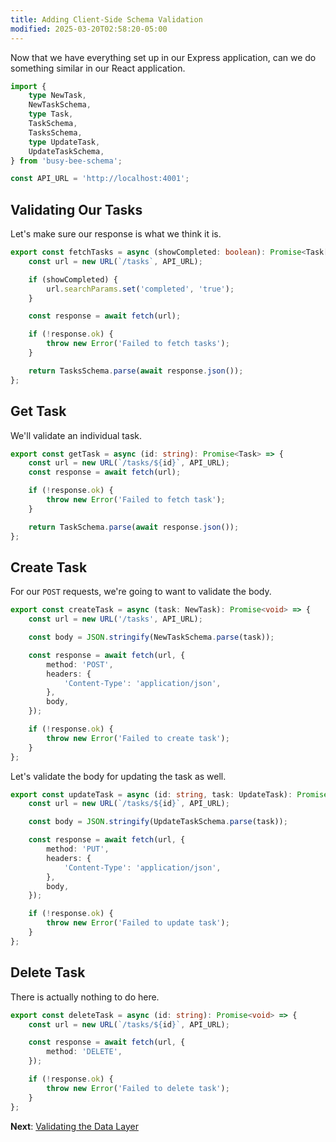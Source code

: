 ```yaml
---
title: Adding Client-Side Schema Validation
modified: 2025-03-20T02:58:20-05:00
---
```


Now that we have everything set up in our Express application, can we do something similar in our React application.

```ts
import {
	type NewTask,
	NewTaskSchema,
	type Task,
	TaskSchema,
	TasksSchema,
	type UpdateTask,
	UpdateTaskSchema,
} from 'busy-bee-schema';

const API_URL = 'http://localhost:4001';
```

## Validating Our Tasks

Let's make sure our response is what we think it is.

```ts
export const fetchTasks = async (showCompleted: boolean): Promise<Task[]> => {
	const url = new URL(`/tasks`, API_URL);

	if (showCompleted) {
		url.searchParams.set('completed', 'true');
	}

	const response = await fetch(url);

	if (!response.ok) {
		throw new Error('Failed to fetch tasks');
	}

	return TasksSchema.parse(await response.json());
};
```

## Get Task

We'll validate an individual task.

```ts
export const getTask = async (id: string): Promise<Task> => {
	const url = new URL(`/tasks/${id}`, API_URL);
	const response = await fetch(url);

	if (!response.ok) {
		throw new Error('Failed to fetch task');
	}

	return TaskSchema.parse(await response.json());
};
```

## Create Task

For our `POST` requests, we're going to want to validate the body.

```ts
export const createTask = async (task: NewTask): Promise<void> => {
	const url = new URL('/tasks', API_URL);

	const body = JSON.stringify(NewTaskSchema.parse(task));

	const response = await fetch(url, {
		method: 'POST',
		headers: {
			'Content-Type': 'application/json',
		},
		body,
	});

	if (!response.ok) {
		throw new Error('Failed to create task');
	}
};
```

Let's validate the body for updating the task as well.

```ts
export const updateTask = async (id: string, task: UpdateTask): Promise<void> => {
	const url = new URL(`/tasks/${id}`, API_URL);

	const body = JSON.stringify(UpdateTaskSchema.parse(task));

	const response = await fetch(url, {
		method: 'PUT',
		headers: {
			'Content-Type': 'application/json',
		},
		body,
	});

	if (!response.ok) {
		throw new Error('Failed to update task');
	}
};
```

## Delete Task

There is actually nothing to do here.

```ts
export const deleteTask = async (id: string): Promise<void> => {
	const url = new URL(`/tasks/${id}`, API_URL);

	const response = await fetch(url, {
		method: 'DELETE',
	});

	if (!response.ok) {
		throw new Error('Failed to delete task');
	}
};
```

**Next**: [Validating the Data Layer](validating-the-data-layer)
